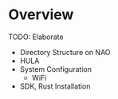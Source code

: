 # Overview

TODO: Elaborate

- Directory Structure on NAO
- HULA
- System Configuration
    - WiFi
- SDK, Rust Installation
